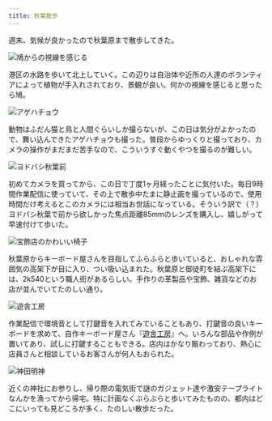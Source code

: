 ```yaml
---
title: 秋葉散歩
---
```

週末、気候が良かったので秋葉原まで散歩してきた。

![](https://lh3.googleusercontent.com/d0MicuY2uVW8JMC21lQFRl8G56X7O-fS9rK29Ohu5qAKmXnviVPkE9dVLnJweCuMkS7bz0tnhiqT1BOQzPHkGZzSaEmpzh9qFfX3ko9p6bmvqBz1XvKSWLYGUFHGXDM_-Li6VPK9hQEqwbGNLegSOzE "鳩からの視線を感じる")

港区の水路を歩いて北上していく。この辺りは自治体や近所の人達のボランティアによって植物が手入れされており、景観が良い。何かの視線を感じると思ったら鳩。

![](https://lh5.googleusercontent.com/BhfTWgIL234JwXkE75AcTSoJyJ5dAvAXf-MrbOh2b_qKEhGLMHDd6zYfTjkHBM_EmQ6t8dCw7Zx36SvtCtx8i_3rzM_EF6_odAylMbtt3HBTF9aIP5i6uRRRGies9mxzUxr3nhwKriL0OGl-MsFtsMo "アゲハチョウ")

動物はふだん猫と鳥と人間ぐらいしか撮らないが、この日は気分がよかったので、舞い込んできたアゲハチョウも撮った。普段からゆっくりと撮っており、カメラの操作がまだまだ苦手なので、こういうすぐ動くやつを撮るのが難しい。

![](https://lh4.googleusercontent.com/AsnDx62dtMNRhd94PQtUy-rtkEvBo-Q0gzj3RMq8bjVyUvAzDC0C4nEDGVJzKbe9JPvGQq4slHpLiuRkioA46rzWD-yWrKPlxp53PGR5N0aHJHcyfZS2J5ELV2EpRfZ6cOT6GRLOSYvkdo5mUC_R4c4 "ヨドバシ秋葉前")

初めてカメラを買ってから、この日で丁度1ヶ月経ったことに気付いた。毎日9時間作業配信に使っていて、その上で散歩中たまに静止画を撮っているので、使用時間だけ考えるとこのカメラには相当お世話になっている。そういう訳で（？）ヨドバシ秋葉で前から欲しかった焦点距離85mmのレンズを購入し、嬉しがって早速付けて歩いた。

![](https://lh5.googleusercontent.com/1V3AmjraATDxpXuxzjYxz8Qgwffl5_GYmClLxIxXqvs-Oz8W7EfFwghSk3os1VUD7qAb4-soAxBXatDlSj2Z-Fkoe9AGXocJDBYnQH-TuKoKtwXVvsqGEtJxZc75D6XAmxHoRFsIZF4xZjxwmB2WZmc "宝飾店のかわいい椅子")

秋葉原からキーボード屋さんを目指してふらふらと歩いていると、おしゃれな雰囲気の高架下が目に入り、つい吸い込まれた。秋葉原と御徒町を結ぶ高架下には、2k540という職人街があるらしい。手作りの革製品や宝飾、雑貨などのお店が並んでいてたのしい通り。

![](https://lh4.googleusercontent.com/3DNtsmO9p5eHejsoTVrjg5Qw-q9-zCzbjltRYA1ZiWPoeK1zgf2YqpRq_d8m1x6j7Du1aPJHcrduhW4kIvMtegGtaVD8ggMiOpPgV9H4gY70uq9DUYoJ7JIMW6htt9BTUxIxKmznJH1K4OxqYGOCDzE "遊舎工房")

作業配信で環境音として打鍵音を入れてみていることもあり、打鍵音の良いキーボードを求めて、自作キーボード屋さん『[遊舎工房](https://yushakobo.jp/)』へ。いろんな部品や作例が置いてあり、試しに打鍵することもできる。店内はかなり賑わっており、熱心に店員さんと相談しているお客さんが何人もおられた。

![](https://lh6.googleusercontent.com/c7-T3YUdRKW0jRGV28WafF4XT5GZeu1OhgULjD7TUstCVJ_MoiVAJawaPK5IF8XFkAwrinZPceMERUaptvRTG0OdBJAPuwIOsde1FCPGA8NGM-nUAujI5Lw18K4slSih8TJwEphsMIqq5Ahf0IsAIsc "神田明神")

近くの神社にお参りし、帰り際の電気街で謎のガジェット達や激安テープライトなんかを漁ってから帰宅。特に計画なくぶらぶらと歩いてみたものの、都内はどこにいっても見どころが多く、たのしい散歩だった。
